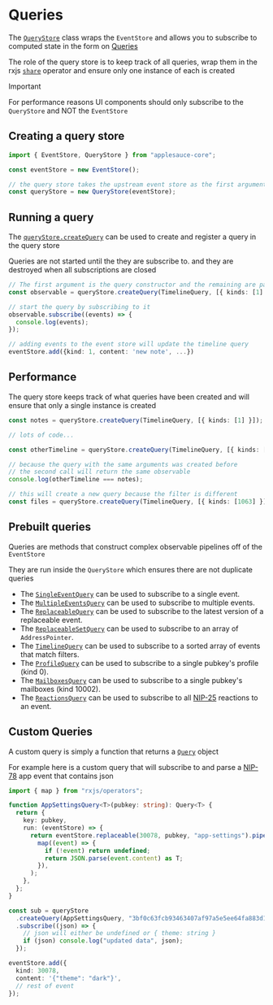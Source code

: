 # Queries

The [`QueryStore`](https://hzrd149.github.io/applesauce/typedoc/classes/applesauce_core.QueryStore.html) class wraps the `EventStore` and allows you to subscribe to computed state in the form on [Queries](https://hzrd149.github.io/applesauce/typedoc/modules/applesauce_core.Queries.html)

The role of the query store is to keep track of all queries, wrap them in the rxjs [`share`](https://rxjs.dev/api/index/function/share) operator and ensure only one instance of each is created

> [!IMPORTANT]
> For performance reasons UI components should only subscribe to the `QueryStore` and NOT the `EventStore`

## Creating a query store

```ts
import { EventStore, QueryStore } from "applesauce-core";

const eventStore = new EventStore();

// the query store takes the upstream event store as the first argument
const queryStore = new QueryStore(eventStore);
```

## Running a query

The [`queryStore.createQuery`](https://hzrd149.github.io/applesauce/typedoc/classes/applesauce_core.QueryStore.html#createQuery) can be used to create and register a query in the query store

Queries are not started until the they are subscribe to. and they are destroyed when all subscriptions are closed

```ts
// The first argument is the query constructor and the remaining are passed to the query
const observable = queryStore.createQuery(TimelineQuery, [{ kinds: [1] }]);

// start the query by subscribing to it
observable.subscribe((events) => {
  console.log(events);
});

// adding events to the event store will update the timeline query
eventStore.add({kind: 1, content: 'new note', ...})
```

## Performance

The query store keeps track of what queries have been created and will ensure that only a single instance is created

```ts
const notes = queryStore.createQuery(TimelineQuery, [{ kinds: [1] }]);

// lots of code...

const otherTimeline = queryStore.createQuery(TimelineQuery, [{ kinds: [1] }]);

// because the query with the same arguments was created before
// the second call will return the same observable
console.log(otherTimeline === notes);

// this will create a new query because the filter is different
const files = queryStore.createQuery(TimelineQuery, [{ kinds: [1063] }]);
```

## Prebuilt queries

Queries are methods that construct complex observable pipelines off of the `EventStore`

They are run inside the `QueryStore` which ensures there are not duplicate queries

- The [`SingleEventQuery`](https://hzrd149.github.io/applesauce/typedoc/functions/applesauce_core.Queries.SingleEventQuery.html) can be used to subscribe to a single event.
- The [`MultipleEventsQuery`](https://hzrd149.github.io/applesauce/typedoc/functions/applesauce_core.Queries.MultipleEventsQuery.html) can be used to subscribe to multiple events.
- The [`ReplaceableQuery`](https://hzrd149.github.io/applesauce/typedoc/functions/applesauce_core.Queries.ReplaceableQuery.html) can be used to subscribe to the latest version of a replaceable event.
- The [`ReplaceableSetQuery`](https://hzrd149.github.io/applesauce/typedoc/functions/applesauce_core.Queries.ReplaceableSetQuery.html) can be used to subscribe to an array of `AddressPointer`.
- The [`TimelineQuery`](https://hzrd149.github.io/applesauce/typedoc/functions/applesauce_core.Queries.TimelineQuery.html) can be used to subscribe to a sorted array of events that match filters.
- The [`ProfileQuery`](https://hzrd149.github.io/applesauce/typedoc/functions/applesauce_core.Queries.ProfileQuery.html) can be used to subscribe to a single pubkey's profile (kind 0).
- The [`MailboxesQuery`](https://hzrd149.github.io/applesauce/typedoc/functions/applesauce_core.Queries.MailboxesQuery.html) can be used to subscribe to a single pubkey's mailboxes (kind 10002).
- The [`ReactionsQuery`](https://hzrd149.github.io/applesauce/typedoc/functions/applesauce_core.Queries.ReactionsQuery.html) can be used to subscribe to all [NIP-25](https://github.com/nostr-protocol/nips/blob/master/25.md) reactions to an event.

## Custom Queries

A custom query is simply a function that returns a [`Query`](https://hzrd149.github.io/applesauce/typedoc/types/applesauce_core.Query.html) object

For example here is a custom query that will subscribe to and parse a [NIP-78](https://github.com/nostr-protocol/nips/blob/master/78.md) app event that contains json

```ts
import { map } from "rxjs/operators";

function AppSettingsQuery<T>(pubkey: string): Query<T> {
  return {
    key: pubkey,
    run: (eventStore) => {
      return eventStore.replaceable(30078, pubkey, "app-settings").pipe(
        map((event) => {
          if (!event) return undefined;
          return JSON.parse(event.content) as T;
        }),
      );
    },
  };
}

const sub = queryStore
  .createQuery(AppSettingsQuery, "3bf0c63fcb93463407af97a5e5ee64fa883d107ef9e558472c4eb9aaaefa459d")
  .subscribe((json) => {
    // json will either be undefined or { theme: string }
    if (json) console.log("updated data", json);
  });

eventStore.add({
  kind: 30078,
  content: '{"theme": "dark"}',
  // rest of event
});
```
